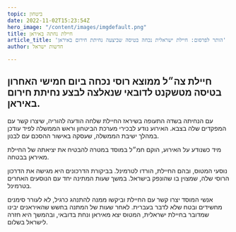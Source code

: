 ```yaml
---
topic: ביטחון
date: 2022-11-02T15:23:54Z
hero_image: "/content/images/imgdefault.png"
title: חיילת נחתה באיראן
article_title: 'הותר לפרסום: חיילת ישראלית נכחה בטיסה שביצעה נחיתת חירום באיראן'
author: חדשות ישראל

---
```

## חיילת צה״ל ממוצא רוסי נכחה ביום חמישי האחרון בטיסה מטשקנט לדובאי שנאלצה לבצע נחיתת חירום באיראן.

עם הנחיתה בשדה התעופה בשיראז החיילת שלחה הודעה להוריה, שיצרו קשר עם המפקדים שלה בצבא. האירוע נודע לבכירי מערכת הביטחון וראש הממשלה לפיד עודכן במהלך ישיבת הממשלה, שעסקה באישור ההסכם עם לבנון.

מיד כשנודע על האירוע, הוקם חמ״ל במוסד במטרה להבטיח את יציאתה של החיילת מאיראן בבטחה.

נוסעי המטוס, ובהם החיילת, הורדו לטרמינל. בביקורת הדרכונים היא מגישה את הדרכון הרוסי שלה, שמצוין בו שהונפק בישראל. במשך שעות המתינה יחד עם הנוסעים האחרים בטרמינל.

אנשי המוסד יצרו קשר עם החיילת וביקשו ממנה להתנהג כרגיל, לא לעורר סימנים מחשידים ובטח שלא לדבר בעברית. לאחר שעות של המתנה בחשש שהאיראנים יבינו שמדובר בחיילת ישראלית, המטוס יצא מאיראן ונחת בדובאי, ובהמשך היא חזרה לישראל בשלום.